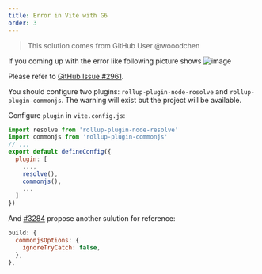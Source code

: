 ```yaml
---
title: Error in Vite with G6
order: 3
---
```


> This solution comes from GitHub User @wooodchen

If you coming up with the error like following picture shows
![image](https://user-images.githubusercontent.com/20942938/121661253-98c82e00-cad6-11eb-9d5c-e5827db62ed9.png)

Please refer to [GitHub Issue #2961](https://github.com/antvis/G6/issues/2961).


You should configure two plugins: `rollup-plugin-node-rosolve` and `rollup-plugin-commonjs`. The warning will exist but the project will be available.

Configure `plugin` in `vite.config.js`:

```javascript
import resolve from 'rollup-plugin-node-resolve'
import commonjs from 'rollup-plugin-commonjs'
// ...
export default defineConfig({
  plugin: [
    ...,
    resolve(),
    commonjs(),
    ...
  ]
})
```

And [#3284](https://github.com/antvis/G6/issues/3284) propose another sulution for reference:

```javascript
build: {
  commonjsOptions: {
    ignoreTryCatch: false,
  },
},
```
